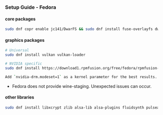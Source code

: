 <h3>Setup Guide - Fedora</h3>

#### core packages
```sh
sudo dnf copr enable jc141/DwarFS && sudo dnf install fuse-overlayfs dwarfs wine wine-mono
```

#### graphics packages

```sh
# Universal
sudo dnf install vulkan vulkan-loader

# NVIDIA specific
sudo dnf install https://download1.rpmfusion.org/free/fedora/rpmfusion-free-release-$(rpm -E %fedora).noarch.rpm https://download1.rpmfusion.org/nonfree/fedora/rpmfusion-nonfree-release-$(rpm -E %fedora).noarch.rpm && sudo dnf install xorg-x11-drv-nvidia akmod-nvidia

Add `nvidia-drm.modeset=1` as a kernel parameter for the best results.
```

- Fedora does not provide wine-staging. Unexpected issues can occur.

#### other libraries
```sh
sudo dnf install libxcrypt zlib alsa-lib alsa-plugins fluidsynth pulseaudio openal
```
